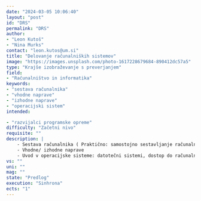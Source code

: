 ```yaml
---
date: "2024-03-05 10:06:40"
layout: "post"
id: "DRS"
permalink: "DRS"
author:
- "Leon Kutoš"
- "Nina Murks"
contact: "leon.kutos@um.si"
title: "Delovanje računalniških sistemov"
image: "https://images.unsplash.com/photo-1617228679684-890412dc57a5"
type: "Krajše izobraževanje s preverjanjem"
field:
- "Računalništvo in informatika"
keywords:
- "sestava računalnika"
- "vhodne naprave"
- "izhodne naprave"
- "operacijski sistem"
intended:

- "razvijalci programske opreme"
difficulty: "Začetni nivo"
requisite: ""
description: |
    - Sestava računalnika ( Praktično: samostojno sestavljanje računalnika + VR verzija) 
    - Vhodne/ izhodne naprave
    - Uvod v operacijske sisteme: datotečni sistemi, dostop do računalniških virov, gonilniki
vs: ""
uni: ""
mag: ""
state: "Predlog"
execution: "Sinhrona"
ects: "1"
---
```

